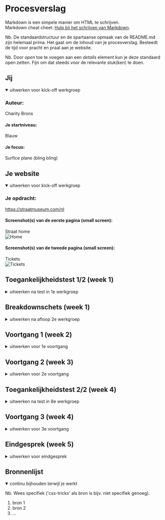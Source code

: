 # Procesverslag
Markdown is een simpele manier om HTML te schrijven.  
Markdown cheat cheet: [Hulp bij het schrijven van Markdown](https://github.com/adam-p/markdown-here/wiki/Markdown-Cheatsheet).

Nb. De standaardstructuur en de spartaanse opmaak van de README.md zijn helemaal prima. Het gaat om de inhoud van je procesverslag. Besteedt de tijd voor pracht en praal aan je website.

Nb. Door *open* toe te voegen aan een *details* element kun je deze standaard open zetten. Fijn om dat steeds voor de relevante stuk(ken) te doen.





## Jij

<details open>
  <summary>uitwerken voor kick-off werkgroep</summary>

  ### Auteur:
  Charity Brons

  #### Je startniveau:
  Blauw
  #### Je focus:
  Surfice plane (bling bling)
 
</details>





## Je website

<details open>
  <summary>uitwerken voor kick-off werkgroep</summary>

  ### Je opdracht:
  https://straatmuseum.com/nl 

  #### Screenshot(s) van de eerste pagina (small screen): 
  Straat home   
  <img src="straatmuseum.com_nl(iPhone 12 Pro).png" width="375px" alt="Home">

  #### Screenshot(s) van de tweede pagina (small screen):
  Tickets  
  <img src="tickets.straatmuseum.com_nl_tickets(iPhone 12 Pro).png" width="375px" alt="Tickets">
 
</details>



## Toegankelijkheidstest 1/2 (week 1)

<details>
  <summary>uitwerken na test in 1e werkgroep</summary>

  ### Bevindingen
  Lijst met je bevindingen die in de test naar voren kwamen:

  #### Screenreader
  - Door de tekst scrollen is goed te doen
  - Wanneer je een button in wil drukken klikt hij automatisch naar ene header
  - Kleine icoontjes zijn moeilijk om aan te klikken
  - De scroll bar werkt heel slecht. het is niet makkelijk klikbaar en de pagina verschuift automatisch weer terug naar boven als je de bar loslaat
  - De scroll bar is niet makkelijk in gebruik om rustig dor te scrollen


  #### Muis en Toetsenbord 
  - Tekst wordt eerst volledig omringd met selectie en daarna de binnenste rand, hierdoor ga je 2 keer langs 1 woord of button
  - Wit regels worden geselecteerd
  - Wanneer je je hamburg menu opent kan je de headers niet selecteren
  - Wanneer je tickets wilt halen kan je niet makkelijk terug naar het home scherm


  #### Motoriek (shocks, elastiekjes)
  - knop combinaties zijn zo goed als niet te doen, wanneer je 1 of meer vingers mist.
  - Je kan niet snel teksten typen is


  #### Visueel (brillen, contrast, kleurenblind, dark/light). 
  Bevindingen bril - perpheral field loss

  - moeilijke focus leggen
  - wazige tekst
  - Grote letters helpen

<img src="IMG_1553.HEIC" width="375px" alt="Mats">
</details>



## Breakdownschets (week 1)

<details>
  <summary>uitwerken na afloop 2e werkgroep</summary>

  ### de hele pagina: 
  <img src="readme-images/dummy-plaatje.jpg" width="375px" alt="breakdown van de hele pagina">

  ### dynamisch deel (bijv menu): 
  <img src="readme-images/dummy-plaatje.jpg" width="375px" alt="breakdown van een dynamisch deel">

  ### wellicht nog een dynamisch deel (bijv filter): 
  <img src="readme-images/dummy-plaatje.jpg" width="375px" alt="breakdown van nog een dynamisch deel">

</details>





## Voortgang 1 (week 2)

<details>
  <summary>uitwerken voor 1e voortgang</summary>

  ### Stand van zaken
  Het schrijven van de html code is goed te doen. Ik heb daarentegen vele moeite met het toevoegen van de css. Ik merk dat ik flexbox niet goed
  onder controle heb en er meer aandacht aan moet besteden. Ik moet me meer gaan focussen op het maken van de oefenopdrachten i.p.v. de opdracht. 

  ### Agenda voor meeting
  samen met je groepje opstellen

  | student 1 Quinty  
  - Hoe is mijn gebruik van classes en divs? Is dit de juiste manier? Hoe zou dit beter kunnen?
  - Heb ik position te vaak gebruikt? Is dit de juiste manier? Hoe zou dit beter kunnen?
  - Ik heb veel margin en padding veranderingen gebruikt om te positioneren, is dit handig? Hoe zou dit beter kunnen?   
  
  | student 2 Charity   
  - is een Hamburg menu nodig? Of mag ik ook een normale nav maken?
  - hoe werken slide shows?
  - mag je gebruik maken van sections om verschillende delen van je website aan te geven? 

  | student 3 Ryan  
  - hoe je een makkelijkere navigatie menu kan maken inplaats van hamburger menu 
  
  | student 4 Matthew       
  - moet je phone versie ook horizontaal werken?
  - moet je alle animaties ook overnemen van je site?


  ### Verslag van meeting
  hier na afloop snel de uitkomsten van de meeting vastleggen

  - Het hamburg menu wordt uitgeld in de volgende huiswerk opdracht, het is goed om deze dus te gaan maken.
  - Maak geen gebruik van divs maar juist van articles en in de css nth 1 nth 2 etc.
  - veel gebruik mmaken van padding en margins is niet erg
  - Maak de huiswerk opdrachten
  - zorg ervoor dat je verder werkt aan de eerste pagina en dat die af is voor volgende week

</details>





## Voortgang 2 (week 3)

<details>
  <summary>uitwerken voor 2e voortgang</summary>

  ### Stand van zaken
  hier dit ging goed & dit was lastig (neem ook screenshots op van delen van je website en code)


  ### Agenda voor meeting
  samen met je groepje opstellen

  | student 1      | student 2          | student 3    | student 4        |
  | ---            | ---                | ---          | ---              |
  | dit bespreken  | en dit             | en ik dit    | en dan ik dat    |
  | en dat ook nog | dit als er tijd is | nog een punt | dit wil ik zeker |
  | ...            | ...                | ...          | ...              |


  ### Verslag van meeting
  hier na afloop snel de uitkomsten van de meeting vastleggen

  - punt 1
  - punt 2
  - nog een punt
- ...

</details>





## Toegankelijkheidstest 2/2 (week 4)

<details>
  <summary>uitwerken na test in 8e werkgroep</summary>

  ### Bevindingen
  Lijst met je bevindingen die in de test naar voren kwamen (geef ook aan wat er verbeterd is):

  #### Screenreader
  Hier korte omschrijving (met indien nodig afbeeldingen)

  Hier een omschrijving van hoe het opgelost kan worden (met indien nodig afbeeldingen)


  #### Muis en Toetsenbord 
  Hier korte omschrijving (met indien nodig afbeeldingen)

  Hier een omschrijving van hoe het opgelost kan worden (met indien nodig afbeeldingen)


  #### Motoriek (shocks, elastiekjes)
  Hier korte omschrijving (met indien nodig afbeeldingen)

  Hier een omschrijving van hoe het opgelost kan worden (met indien nodig afbeeldingen)


  #### Visueel (brillen, contrast, kleurenblind, dark/light). 
  Hier korte omschrijving (met indien nodig afbeeldingen)

  Hier een omschrijving van hoe het opgelost kan worden (met indien nodig afbeeldingen)

</details>





## Voortgang 3 (week 4)

<details>
  <summary>uitwerken voor 3e voortgang</summary>

  ### Stand van zaken
  hier dit ging goed & dit was lastig (neem ook screenshots op van delen van je website en code)


  ### Agenda voor meeting
  samen met je groepje opstellen

  | student 1      | student 2          | student 3    | student 4        |
  | ---            | ---                | ---          | ---              |
  | dit bespreken  | en dit             | en ik dit    | en dan ik dat    |
  | en dat ook nog | dit als er tijd is | nog een punt | dit wil ik zeker |
  | ...            | ...                | ...          | ...              |


  ### Verslag van meeting
  hier na afloop snel de uitkomsten van de meeting vastleggen

  - punt 1
  - punt 2
  - nog een punt
  - ...

</details>





## Eindgesprek (week 5)

<details>
  <summary>uitwerken voor eindgesprek</summary>

  ### Je uitkomst - karakteristiek screenshots:
  <img src="readme-images/dummy-plaatje.jpg" width="375px" alt="uitomst opdracht 1">


  ### Dit ging goed/Heb ik geleerd: 
  Korte omschrijving met plaatjes

  <img src="readme-images/dummy-plaatje.jpg" width="375px" alt="top">


  ### Dit was lastig/Is niet gelukt:
  Korte omschrijving met plaatjes

  <img src="readme-images/dummy-plaatje.jpg" width="375px" alt="bummer">
</details>





## Bronnenlijst

<details open>
  <summary>continu bijhouden terwijl je werkt</summary>

  Nb. Wees specifiek ('css-tricks' als bron is bijv. niet specifiek genoeg).

  1. bron 1
  2. bron 2
  3. ...

</details>